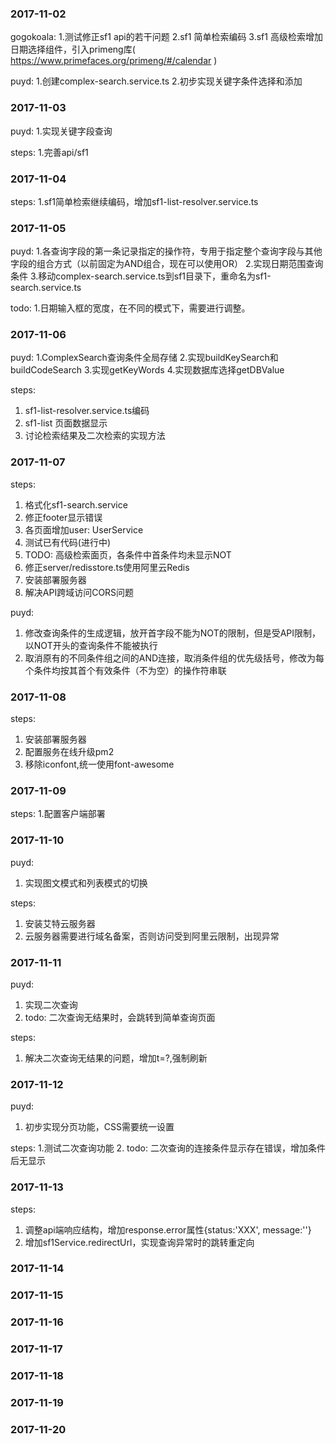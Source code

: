 ### 2017-11-02 ###
gogokoala:
1.测试修正sf1 api的若干问题
2.sf1 简单检索编码
3.sf1 高级检索增加日期选择组件，引入primeng库( https://www.primefaces.org/primeng/#/calendar )

puyd:
1.创建complex-search.service.ts
2.初步实现关键字条件选择和添加

### 2017-11-03 ###
puyd:
1.实现关键字段查询

steps:
1.完善api/sf1

### 2017-11-04 ###
steps:
1.sf1简单检索继续编码，增加sf1-list-resolver.service.ts

### 2017-11-05 ###
puyd:
1.各查询字段的第一条记录指定的操作符，专用于指定整个查询字段与其他字段的组合方式（以前固定为AND组合，现在可以使用OR）
2.实现日期范围查询条件
3.移动complex-search.service.ts到sf1目录下，重命名为sf1-search.service.ts

todo:
1.日期输入框的宽度，在不同的模式下，需要进行调整。

### 2017-11-06 ###
puyd:
1.ComplexSearch查询条件全局存储
2.实现buildKeySearch和buildCodeSearch
3.实现getKeyWords
4.实现数据库选择getDBValue

steps:
1. sf1-list-resolver.service.ts编码
2. sf1-list 页面数据显示
3. 讨论检索结果及二次检索的实现方法

### 2017-11-07 ###
steps:
1. 格式化sf1-search.service
2. 修正footer显示错误
3. 各页面增加user: UserService
4. 测试已有代码(进行中)
5. TODO: 高级检索面页，各条件中首条件均未显示NOT
6. 修正server/redisstore.ts使用阿里云Redis
7. 安装部署服务器
8. 解决API跨域访问CORS问题

puyd:
1. 修改查询条件的生成逻辑，放开首字段不能为NOT的限制，但是受API限制，以NOT开头的查询条件不能被执行
2. 取消原有的不同条件组之间的AND连接，取消条件组的优先级括号，修改为每个条件均按其首个有效条件（不为空）的操作符串联

### 2017-11-08 ###
steps:
1. 安装部署服务器
2. 配置服务在线升级pm2
3. 移除iconfont,统一使用font-awesome

### 2017-11-09 ###
steps:
1.配置客户端部署

### 2017-11-10 ###
puyd:
1. 实现图文模式和列表模式的切换

steps:
1. 安装艾特云服务器
2. 云服务器需要进行域名备案，否则访问受到阿里云限制，出现异常

### 2017-11-11 ###
puyd:
1. 实现二次查询
2. todo: 二次查询无结果时，会跳转到简单查询页面

steps:
1. 解决二次查询无结果的问题，增加t=?,强制刷新

### 2017-11-12 ###
puyd:
1. 初步实现分页功能，CSS需要统一设置

steps:
1.测试二次查询功能
2. todo: 二次查询的连接条件显示存在错误，增加条件后无显示

### 2017-11-13 ###
steps:
1. 调整api端响应结构，增加response.error属性{status:'XXX', message:''}
2. 增加sf1Service.redirectUrl，实现查询异常时的跳转重定向

### 2017-11-14 ###
### 2017-11-15 ###
### 2017-11-16 ###
### 2017-11-17 ###
### 2017-11-18 ###
### 2017-11-19 ###
### 2017-11-20 ###
